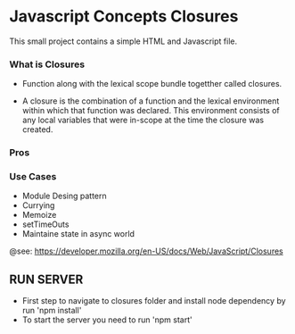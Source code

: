 # Javascript Concepts Closures
This small project contains a simple HTML and Javascript file.

### What is Closures
* Function along with the lexical scope bundle togetther called closures.

* A closure is the combination of a function and the lexical environment within which that function was declared. This environment consists of any local variables that were in-scope at the time the closure was created.

### Pros

### Use Cases
- Module Desing pattern
- Currying
- Memoize
- setTimeOuts
- Maintaine state in async world

@see: https://developer.mozilla.org/en-US/docs/Web/JavaScript/Closures

## RUN SERVER

* First step to navigate to closures folder and install node dependency by run 'npm install'
* To start the server you need to run 'npm start'